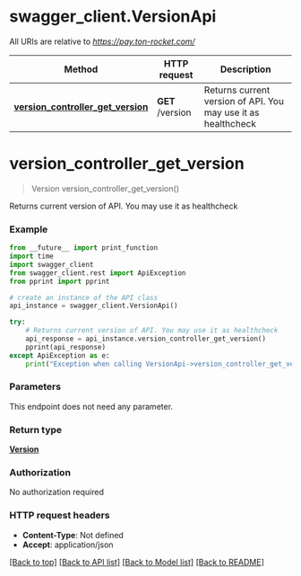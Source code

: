 # swagger_client.VersionApi

All URIs are relative to *https://pay.ton-rocket.com/*

Method | HTTP request | Description
------------- | ------------- | -------------
[**version_controller_get_version**](VersionApi.md#version_controller_get_version) | **GET** /version | Returns current version of API. You may use it as healthcheck

# **version_controller_get_version**
> Version version_controller_get_version()

Returns current version of API. You may use it as healthcheck

### Example
```python
from __future__ import print_function
import time
import swagger_client
from swagger_client.rest import ApiException
from pprint import pprint

# create an instance of the API class
api_instance = swagger_client.VersionApi()

try:
    # Returns current version of API. You may use it as healthcheck
    api_response = api_instance.version_controller_get_version()
    pprint(api_response)
except ApiException as e:
    print("Exception when calling VersionApi->version_controller_get_version: %s\n" % e)
```

### Parameters
This endpoint does not need any parameter.

### Return type

[**Version**](Version.md)

### Authorization

No authorization required

### HTTP request headers

 - **Content-Type**: Not defined
 - **Accept**: application/json

[[Back to top]](#) [[Back to API list]](../README.md#documentation-for-api-endpoints) [[Back to Model list]](../README.md#documentation-for-models) [[Back to README]](../README.md)

